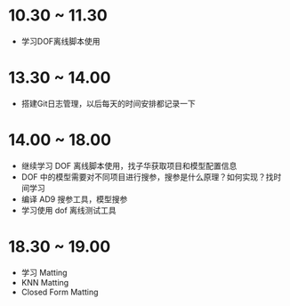 # 10.30 ~ 11.30

* 学习DOF离线脚本使用

# 13.30 ~ 14.00

* 搭建Git日志管理，以后每天的时间安排都记录一下

# 14.00 ~ 18.00

* 继续学习 DOF 离线脚本使用，找子华获取项目和模型配置信息
* DOF 中的模型需要对不同项目进行搜参，搜参是什么原理？如何实现？找时间学习
* 编译 AD9 搜参工具，模型搜参
* 学习使用 dof 离线测试工具

# 18.30 ~ 19.00

* 学习 Matting
* KNN Matting
* Closed Form Matting

